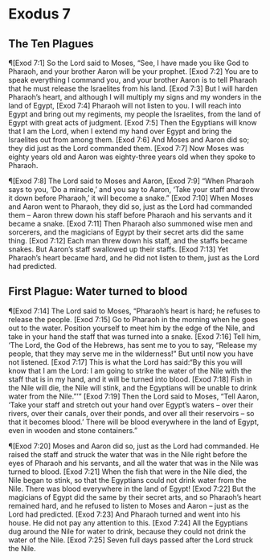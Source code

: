 # Exodus 7

## The Ten Plagues
¶[Exod 7:1] So the Lord said to Moses, “See, I have made you like God to Pharaoh, and your brother Aaron will be your prophet.
[Exod 7:2] You are to speak everything I command you, and your brother Aaron is to tell Pharaoh that he must release the Israelites from his land.
[Exod 7:3] But I will harden Pharaoh’s heart, and although I will multiply my signs and my wonders in the land of Egypt,
[Exod 7:4] Pharaoh will not listen to you. I will reach into Egypt and bring out my regiments, my people the Israelites, from the land of Egypt with great acts of judgment.
[Exod 7:5] Then the Egyptians will know that I am the Lord, when I extend my hand over Egypt and bring the Israelites out from among them.
[Exod 7:6] And Moses and Aaron did so; they did just as the Lord commanded them.
[Exod 7:7] Now Moses was eighty years old and Aaron was eighty-three years old when they spoke to Pharaoh.

¶[Exod 7:8] The Lord said to Moses and Aaron,
[Exod 7:9] “When Pharaoh says to you, ‘Do a miracle,’ and you say to Aaron, ‘Take your staff and throw it down before Pharaoh,’ it will become a snake.”
[Exod 7:10] When Moses and Aaron went to Pharaoh, they did so, just as the Lord had commanded them – Aaron threw down his staff before Pharaoh and his servants and it became a snake.
[Exod 7:11] Then Pharaoh also summoned wise men and sorcerers, and the magicians of Egypt by their secret arts did the same thing.
[Exod 7:12] Each man threw down his staff, and the staffs became snakes. But Aaron’s staff swallowed up their staffs.
[Exod 7:13] Yet Pharaoh’s heart became hard, and he did not listen to them, just as the Lord had predicted.

## First Plague: Water turned to blood
¶[Exod 7:14] The Lord said to Moses, “Pharaoh’s heart is hard; he refuses to release the people.
[Exod 7:15] Go to Pharaoh in the morning when he goes out to the water. Position yourself to meet him by the edge of the Nile, and take in your hand the staff that was turned into a snake.
[Exod 7:16] Tell him, ‘The Lord, the God of the Hebrews, has sent me to you to say, “Release my people, that they may serve me in the wilderness!” But until now you have not listened.
[Exod 7:17] This is what the Lord has said:“By this you will know that I am the Lord: I am going to strike the water of the Nile with the staff that is in my hand, and it will be turned into blood.
[Exod 7:18] Fish in the Nile will die, the Nile will stink, and the Egyptians will be unable to drink water from the Nile.”’”
[Exod 7:19] Then the Lord said to Moses, “Tell Aaron, ‘Take your staff and stretch out your hand over Egypt’s waters – over their rivers, over their canals, over their ponds, and over all their reservoirs – so that it becomes blood.’ There will be blood everywhere in the land of Egypt, even in wooden and stone containers.”

¶[Exod 7:20] Moses and Aaron did so, just as the Lord had commanded. He raised the staff and struck the water that was in the Nile right before the eyes of Pharaoh and his servants, and all the water that was in the Nile was turned to blood.
[Exod 7:21] When the fish that were in the Nile died, the Nile began to stink, so that the Egyptians could not drink water from the Nile. There was blood everywhere in the land of Egypt!
[Exod 7:22] But the magicians of Egypt did the same by their secret arts, and so Pharaoh’s heart remained hard, and he refused to listen to Moses and Aaron – just as the Lord had predicted.
[Exod 7:23] And Pharaoh turned and went into his house. He did not pay any attention to this.
[Exod 7:24] All the Egyptians dug around the Nile for water to drink, because they could not drink the water of the Nile.
[Exod 7:25] Seven full days passed after the Lord struck the Nile.
